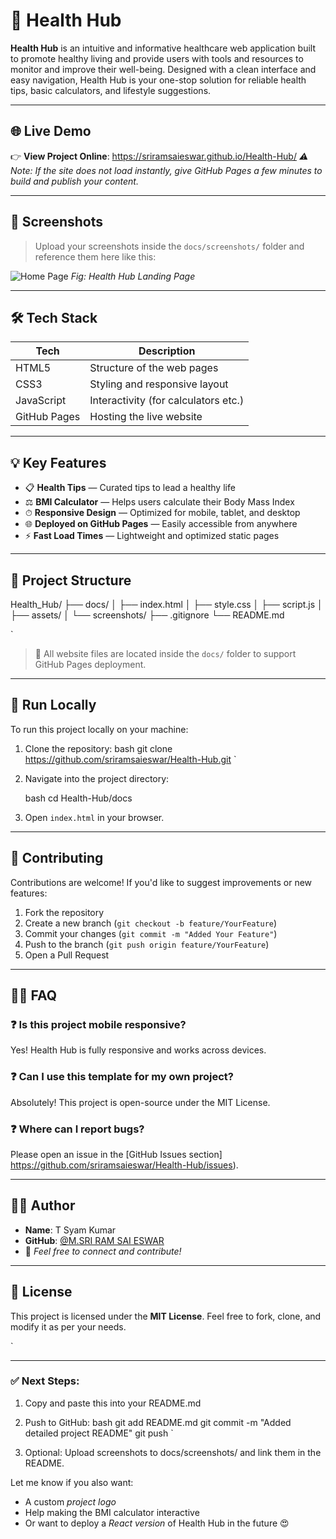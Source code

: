 
# 🏥 Health Hub

**Health Hub** is an intuitive and informative healthcare web application built to promote healthy living and provide users with tools and resources to monitor and improve their well-being. Designed with a clean interface and easy navigation, Health Hub is your one-stop solution for reliable health tips, basic calculators, and lifestyle suggestions.

---

## 🌐 Live Demo

👉 **View Project Online**: https://sriramsaieswar.github.io/Health-Hub/
*⚠ Note: If the site does not load instantly, give GitHub Pages a few minutes to build and publish your content.*

---

## 📸 Screenshots

> Upload your screenshots inside the `docs/screenshots/` folder and reference them here like this:

![Home Page](docs/screenshots/homepage.png)
*Fig: Health Hub Landing Page*

---

## 🛠 Tech Stack

| Tech         | Description                       |
|--------------|------------------------------------|
| HTML5        | Structure of the web pages         |
| CSS3         | Styling and responsive layout      |
| JavaScript   | Interactivity (for calculators etc.) |
| GitHub Pages | Hosting the live website           |

---

## 💡 Key Features

- 📋 **Health Tips** — Curated tips to lead a healthy life
- ⚖ **BMI Calculator** — Helps users calculate their Body Mass Index
- ⏱ **Responsive Design** — Optimized for mobile, tablet, and desktop
- 🌐 **Deployed on GitHub Pages** — Easily accessible from anywhere
- ⚡ **Fast Load Times** — Lightweight and optimized static pages

---

## 📁 Project Structure



Health\_Hub/
├── docs/
│   ├── index.html
│   ├── style.css
│   ├── script.js
│   ├── assets/
│   └── screenshots/
├── .gitignore
└── README.md

`

> 📌 All website files are located inside the `docs/` folder to support GitHub Pages deployment.

---

## 🚀 Run Locally

To run this project locally on your machine:

1. Clone the repository:
   bash
   git clone https://github.com/sriramsaieswar/Health-Hub.git
`

2. Navigate into the project directory:

   bash
   cd Health-Hub/docs
   

3. Open `index.html` in your browser.

---

## 🤝 Contributing

Contributions are welcome! If you'd like to suggest improvements or new features:

1. Fork the repository
2. Create a new branch (`git checkout -b feature/YourFeature`)
3. Commit your changes (`git commit -m "Added Your Feature"`)
4. Push to the branch (`git push origin feature/YourFeature`)
5. Open a Pull Request

---

## 🙋‍♂ FAQ

### ❓ Is this project mobile responsive?

Yes! Health Hub is fully responsive and works across devices.

### ❓ Can I use this template for my own project?

Absolutely! This project is open-source under the MIT License.

### ❓ Where can I report bugs?

Please open an issue in the [GitHub Issues section] https://github.com/sriramsaieswar/Health-Hub/issues).

---

## 👨‍💻 Author

* **Name**: T Syam Kumar
* **GitHub**: [@M.SRI RAM SAI ESWAR]( https://github.com/sriramsaieswar)
* 💌 *Feel free to connect and contribute!*

---

## 📃 License

This project is licensed under the **MIT License**.
Feel free to fork, clone, and modify it as per your needs.

`

---

### ✅ Next Steps:
1. Copy and paste this into your README.md
2. Push to GitHub:
   bash
   git add README.md
   git commit -m "Added detailed project README"
   git push
`

3. Optional: Upload screenshots to docs/screenshots/ and link them in the README.

Let me know if you also want:

* A custom *project logo*
* Help making the BMI calculator interactive
* Or want to deploy a *React version* of Health Hub in the future 😍
